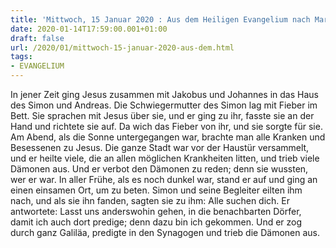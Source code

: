 ```yaml
---
title: 'Mittwoch, 15 Januar 2020 : Aus dem Heiligen Evangelium nach Markus - Mk 1,29-39.'
date: 2020-01-14T17:59:00.001+01:00
draft: false
url: /2020/01/mittwoch-15-januar-2020-aus-dem.html
tags: 
- EVANGELIUM
---
```


In jener Zeit ging Jesus zusammen mit Jakobus und Johannes in das Haus des Simon und Andreas. Die Schwiegermutter des Simon lag mit Fieber im Bett. Sie sprachen mit Jesus über sie, und er ging zu ihr, fasste sie an der Hand und richtete sie auf. Da wich das Fieber von ihr, und sie sorgte für sie. Am Abend, als die Sonne untergegangen war, brachte man alle Kranken und Besessenen zu Jesus. Die ganze Stadt war vor der Haustür versammelt, und er heilte viele, die an allen möglichen Krankheiten litten, und trieb viele Dämonen aus. Und er verbot den Dämonen zu reden; denn sie wussten, wer er war. In aller Frühe, als es noch dunkel war, stand er auf und ging an einen einsamen Ort, um zu beten. Simon und seine Begleiter eilten ihm nach, und als sie ihn fanden, sagten sie zu ihm: Alle suchen dich. Er antwortete: Lasst uns anderswohin gehen, in die benachbarten Dörfer, damit ich auch dort predige; denn dazu bin ich gekommen. Und er zog durch ganz Galiläa, predigte in den Synagogen und trieb die Dämonen aus.